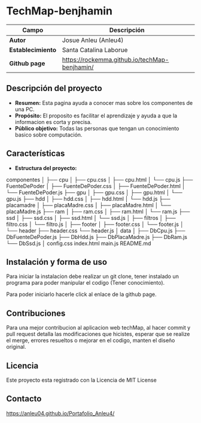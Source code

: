 # TechMap-benjhamin

| **Campo**             | **Descripción** |
|-----------------------|-----------------   
  **Autor**             | Josue Anleu (Anleu4)      
  **Establecimiento**   | Santa Catalina Laborue
  **Github page**       | https://rockemma.github.io/techMap-benjhamin/

## Descripción del proyecto

- **Resumen:** Esta pagina ayuda a conocer mas sobre los componentes de una PC.
- **Propósito:** El proposito es facilitar el aprendizaje y ayuda a que la informacion es corta y precisa.
- **Público objetivo:** Todas las personas que tengan un conocimiento basico sobre computación.

## Características

- **Estructura del proyecto:** 

componentes
│
├── cpu
│   ├── cpu.css
│   ├── cpu.html
│   └── cpu.js
├── FuenteDePoder
│   ├── FuenteDePoder.css
│   ├── FuenteDePoder.html
│   └── FuenteDePoder.js
├── gpu
│   ├── gpu.css
│   ├── gpu.html
│   └── gpu.js
├── hdd
│   ├── hdd.css
│   ├── hdd.html
│   └── hdd.js
├── placamadre
│   ├── placaMadre.css
│   ├── placaMadre.html
│   └── placaMadre.js
├── ram
│   ├── ram.css
│   ├── ram.html
│   └── ram.js
├── ssd
│   ├── ssd.css
│   ├── ssd.html
│   └── ssd.js
│
├── filtros
│   ├── filtro.css
│   └── filtro.js
│
├── footer
│   ├── footer.css
│   └── footer.js
│
└── header
    ├── header.css
    └── header.js
│
data
│
├── DbCpu.js
├── DbFuenteDePoder.js
├── DbHdd.js
├── DbPlacaMadre.js
├── DbRam.js
└── DbSsd.js
│
config.css
index.html
main.js
README.md


## Instalación y forma de uso

Para iniciar la instalacion debe realizar un git clone, tener instalado un programa para poder manipular el codigo (Tener conocimiento).

Para poder iniciarlo hacerle click al enlace de la github page.

## Contribuciones

Para una mejor contribucion al aplicacion web techMap, al hacer commit y pull request detalla las modificaciones que hicistes, esperar que se realize el merge, errores resueltos o mejorar en el codigo, manten el diseño original.


## Licencia

Este proyecto esta registrado con la Licencia de MIT License

## Contacto

https://anleu04.github.io/Portafolio_Anleu4/

